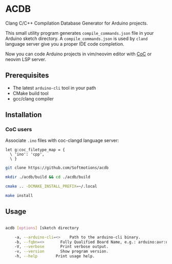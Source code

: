 # ACDB

Clang C/C++ Compilation Database Generator for Arduino projects.

This small utility program generates `compile_commands.json` file in your Arduino sketch directory.
A `compile_commands.json` is used by `cland` language server give you a proper IDE code completion.

Now you can code Arduino projects in vim/neovim editor with [CoC](https://github.com/neoclide/coc.nvim) or neovim LSP server.

## Prerequisites

* The latest `arduino-cli` tool in your path
* CMake build tool
* gcc/clang compiler

## Installation

### CoC users 

Associate `.ino` files with coc-clangd language server:

```vim
let g:coc_filetype_map = {
  \ 'ino': 'cpp',
  \ }
```


```sh
git clone https://github.com/Softmotions/acdb

mkdir ./acdb/build && cd ./acdb/build

cmake .. -DCMAKE_INSTALL_PREFIX=~/.local

make install
```

## Usage

```sh

acdb [options] [sketch directory

	-a, --arduino-cli=<>	Path to the arduino-cli binary.
	-b, --fqbn=<>		Fully Qualified Board Name, e.g.: arduino:avr:uno
	-V, --verbose		Print verbose output.
	-v, --version		Show program version.
	-h, --help		  Print usage help.
```

